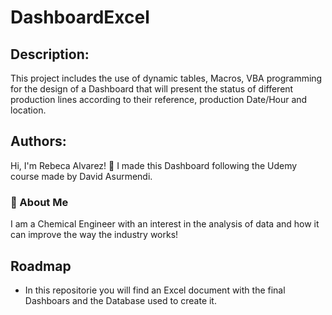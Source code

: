 # DashboardExcel

## Description:
This project includes the use of dynamic tables, Macros, VBA programming for the design of a Dashboard that will present the status of different production lines according to their reference, production Date/Hour and location.


## Authors:
Hi, I'm Rebeca Alvarez! 👋 I made this Dashboard following the Udemy course made by David Asurmendi.

### 🚀 About Me
I am a Chemical Engineer with an interest in the analysis of data and how it can improve the way the industry works!

## Roadmap

- In this repositorie you will find an Excel document with the final Dashboars and the Database used to create it.
